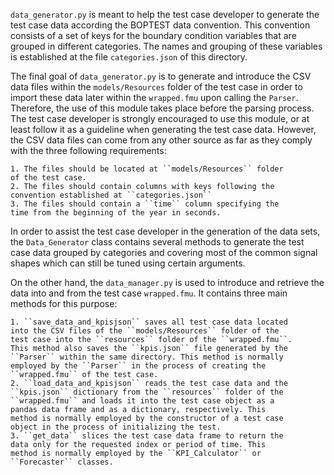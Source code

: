 ``data_generator.py`` is meant to help the test case developer to generate
the test case data according the BOPTEST data convention. This convention 
consists of a set of keys for the boundary condition variables that are 
grouped in different categories. The names and grouping of these variables 
is established at the file ``categories.json`` of this directory.

The final goal of ``data_generator.py`` is to generate and introduce the 
CSV data files within the ``models/Resources`` folder of the test case 
in order to import these data later within the ``wrapped.fmu`` upon calling 
the ``Parser``. Therefore, the use of this module takes place before the 
parsing process. The test case developer is strongly encouraged to use this 
module, or at least follow it as a guideline when generating the test case 
data. However, the CSV data files can come from any other source as far as 
they comply with the three following requirements:

	1. The files should be located at ``models/Resources`` folder
	of the test case.
	2. The files should contain columns with keys following the 
	convention established at ``categories.json``
	3. The files should contain a ``time`` column specifying the 
	time from the beginning of the year in seconds.

In order to assist the test case developer in the generation of the data 
sets, the ``Data_Generator`` class contains several methods to generate 
the test case data grouped by categories and covering most of the common 
signal shapes which can still be tuned using certain arguments. 

On the other hand, the ``data_manager.py`` is used to introduce and 
retrieve the data into and from the test case ``wrapped.fmu``. It 
contains three main methods for this purpose:

	1. ``save_data_and_kpisjson`` saves all test case data located
	into the CSV files of the ``models/Resources`` folder of the 
	test case into the ``resources`` folder of the ``wrapped.fmu``.
	This method also saves the ``kpis.json`` file generated by the 
	``Parser`` within the same directory. This method is normally 
	employed by the ``Parser`` in the process of creating the 
	``wrapped.fmu`` of the test case.
	2. ``load_data_and_kpisjson`` reads the test case data and the 
	``kpis.json`` dictionary from the ``resources`` folder of the 	
	``wrapped.fmu`` and loads it into the test case object as a 
	pandas data frame and as a dictionary, respectively. This 
	method is normally employed by the constructor of a test case
	object in the process of initializing the test. 
	3. ``get_data`` slices the test case data frame to return the 
	data only for the requested index or period of time. This 
	method is normally employed by the ``KPI_Calculator`` or 
	``Forecaster`` classes. 
